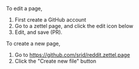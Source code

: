 To edit a page,

1. First create a GitHub account
1. Go to a zettel page, and click the edit icon below
1. Edit, and save (PR).

To create a new page,

1. Go to https://github.com/srid/reddit.zettel.page
1. Click the "Create new file" button
